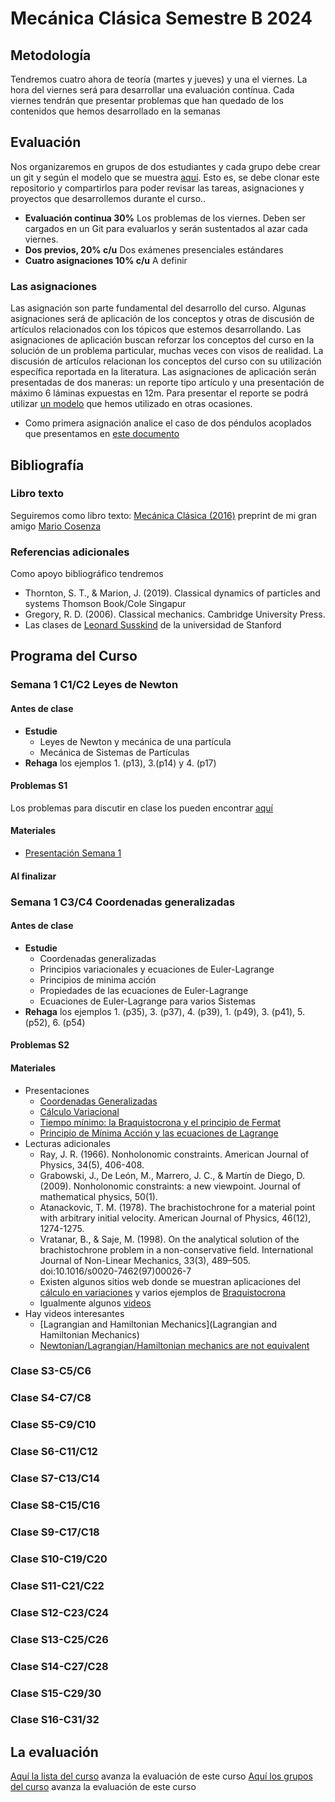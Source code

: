 # Mecánica Clásica Semestre B 2024
## Metodología
Tendremos cuatro ahora de teoría (martes y jueves) y una el viernes. La hora del viernes será para desarrollar una evaluación contínua. Cada viernes tendrán que presentar problemas que han quedado de los contenidos que hemos desarrollado en la semanas

## Evaluación
Nos organizaremos en grupos de dos estudiantes y cada grupo debe crear un git y según el modelo que se muestra [aquí](https://github.com/nunezluis/TareasCursos20B). Esto es, se debe clonar este repositorio y compartirlos para poder revisar las tareas, asignaciones y proyectos que desarrollemos durante el curso..  
+ **Evaluación continua 30%** Los problemas de los viernes. Deben ser cargados en un Git para evaluarlos y serán sustentados al azar cada viernes.
+ **Dos previos, 20% c/u** Dos exámenes presenciales estándares
+ **Cuatro asignaciones 10% c/u** A definir

### Las asignaciones
Las asignación son parte fundamental del desarrollo del curso.  Algunas asignaciones será de aplicación de los conceptos y otras de discusión de artículos relacionados con los tópicos que estemos desarrollando.  Las asignaciones de aplicación buscan reforzar los conceptos del curso en la solución de un problema particular, muchas veces con visos de realidad. La discusión de artículos relacionan los conceptos del curso con su utilización específica reportada en la literatura.  Las asignaciones de aplicación serán presentadas de dos maneras: un reporte tipo artículo y una presentación de máximo 6 láminas expuestas en 12m. Para presentar el reporte se podrá utilizar [un modelo](https://www.overleaf.com/read/hfqvjnjwngnp) que hemos utilizado en otras ocasiones.
  + Como primera asignación analice el caso de dos péndulos acoplados que presentamos en [este documento](https://www.overleaf.com/read/tjknrqvvrtgv#521a1e)  

## Bibliografía
### Libro texto
Seguiremos como libro texto: [Mecánica Clásica (2016)](https://github.com/nunezluis/MisCursos/blob/main/MisMateriales/LibrosCapitulos/Cosenza2016PrePrint.pdf) preprint de mi gran amigo [Mario Cosenza](https://scholar.google.co.ve/citations?hl=es&user=wmSC_7EAAAAJ)   


### Referencias adicionales
Como apoyo bibliográfico tendremos
+ Thornton, S. T., & Marion, J. (2019). Classical dynamics of particles and systems Thomson Book/Cole Singapur
+ Gregory, R. D. (2006). Classical mechanics. Cambridge University Press.
+ Las clases de [Leonard Susskind](https://www.youtube.com/watch?v=ApUFtLCrU90&list=PL47F408D36D4CF129) de la universidad de Stanford
## Programa del Curso

### Semana 1 C1/C2 Leyes de Newton
#### Antes de clase
+ **Estudie**
  + Leyes de Newton y mecánica de una partícula
  + Mecánica de Sistemas de Partículas
+ **Rehaga** los ejemplos 1. (p13), 3.(p14) y 4. (p17)

#### Problemas S1
Los problemas para discutir en clase los pueden encontrar [aquí](https://www.overleaf.com/read/tjknrqvvrtgv#521a1e)

#### Materiales
+ [Presentación Semana 1](https://github.com/nunezluis/MisCursos/blob/main/MisMateriales/Presentaciones/MC_S1DinamicaNewtonia.pdf)


#### Al finalizar

### Semana 1 C3/C4 Coordenadas generalizadas
#### Antes de clase
+ **Estudie**
  + Coordenadas generalizadas
  + Principios variacionales y ecuaciones de Euler-Lagrange
  + Principios de minima acción
  + Propiedades de las ecuaciones de Euler-Lagrange
  + Ecuaciones de Euler-Lagrange para varios Sistemas
+ **Rehaga** los ejemplos 1. (p35), 3. (p37), 4. (p39), 1. (p49), 3. (p41), 5. (p52), 6. (p54)

#### Problemas S2


#### Materiales
+ Presentaciones
  + [Coordenadas Generalizadas](https://github.com/nunezluis/MisCursos/blob/main/MisMateriales/Presentaciones/MC_S2CoordGeneralizadas.pdf)
  + [Cálculo Variacional](https://github.com/nunezluis/MisCursos/blob/main/MisMateriales/Presentaciones/MC_S2T2Variacional.pdf)
  + [Tiempo mínimo: la Braquistocrona y el principio de Fermat](https://github.com/nunezluis/MisCursos/blob/main/MisMateriales/Presentaciones/MC_S2T3Braquistocrona.pdf)
  + [Principio de Mínima Acción y las ecuaciones de Lagrange](https://github.com/nunezluis/MisCursos/blob/main/MisMateriales/Presentaciones/MC_S3T4EcLagrange.pdf)
+ Lecturas adicionales
  + Ray, J. R. (1966). Nonholonomic constraints. American Journal of Physics, 34(5), 406-408.
  + Grabowski, J., De León, M., Marrero, J. C., & Martín de Diego, D. (2009). Nonholonomic constraints: a new viewpoint. Journal of mathematical physics, 50(1).
  + Atanackovic, T. M. (1978). The brachistochrone for a material point with arbitrary initial velocity. American Journal of Physics, 46(12), 1274-1275.
  + Vratanar, B., & Saje, M. (1998). On the analytical solution of the brachistochrone problem in a non-conservative field. International Journal of Non-Linear Mechanics, 33(3), 489–505. doi:10.1016/s0020-7462(97)00026-7
  + Existen algunos sitios web donde se muestran aplicaciones del [cálculo en variaciones](http://www.sc.ehu.es/sbweb/fisica3/dinamica/variaciones/variaciones.html) y varios ejemplos de [Braquistocrona](http://www.sc.ehu.es/sbweb/fisica3/dinamica/variaciones/variaciones_2.html)
  + Igualmente algunos [videos](https://www.youtube.com/watch?v=Cld0p3a43fU)
+ Hay videos interesantes
  + [Lagrangian and Hamiltonian Mechanics](Lagrangian and Hamiltonian Mechanics)
  + [Newtonian/Lagrangian/Hamiltonian mechanics are not equivalent](https://www.youtube.com/watch?v=9VNW7NHwnuM)
### Clase S3-C5/C6

### Clase S4-C7/C8

### Clase S5-C9/C10

### Clase S6-C11/C12  

### Clase S7-C13/C14

### Clase S8-C15/C16  

### Clase S9-C17/C18

### Clase S10-C19/C20  

### Clase S11-C21/C22

### Clase S12-C23/C24  

### Clase S13-C25/C26

### Clase S14-C27/C28

### Clase S15-C29/30

### Clase S16-C31/32

## La evaluación
[Aquí la lista del curso](https://github.com/nunezluis/MisCursos/blob/main/24B_MecClasica/CalificaMecClas24B.md) avanza la evaluación de este curso
[Aquí los grupos del curso](https://github.com/nunezluis/MisCursos/blob/main/24B_MecClasica/GruposMecClasica24B.md) avanza la evaluación de este curso
